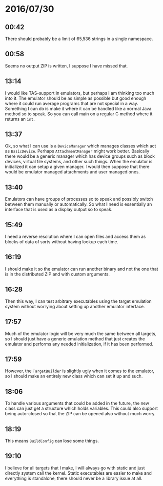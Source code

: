 # 2016/07/30

## 00:42

There should probably be a limit of 65,536 strings in a single namespace.

## 00:58

Seems no output ZIP is written, I suppose I have missed that.

## 13:14

I would like TAS-support in emulators, but perhaps I am thinking too much into
it. The emulator should be as simple as possible but good enough where it could
run average programs that are not special in a way. Something I can do is make
it where it can be handled like a normal Java method so to speak. So you can
call main on a regular C method where it returns an `int`.

## 13:37

Ok, so what I can use is a `DeviceManager` which manages classes which act as
`BasicDevice`. Perhaps `AttachmentManager` might work better. Basically there
would be a generic manager which has device groups such as block devices,
virtual file systems, and other such things. When the emulator is initialized
it can setup a given manager. I would then suppose that there would be emulator
managed attachments and user managed ones.

## 13:40

Emulators can have groups of processes so to speak and possibly switch between
them manually or automatically. So what I need is essentially an interface
that is used as a display output so to speak.

## 15:49

I need a reverse resolution where I can open files and access them as blocks
of data of sorts without having lookup each time.

## 16:19

I should make it so the emulator can run another binary and not the one that is
in the distributed ZIP and with custom arguments.

## 16:28

Then this way, I can test arbitrary executables using the target emulation
system without worrying about setting up another emulator interface.

## 17:57

Much of the emulator logic will be very much the same between all targets, so
I should just have a generic emulation method that just creates the emulator
and performs any needed initialization, if it has been performed.

## 17:59

However, the `TargetBuilder` is slightly ugly when it comes to the emulator, so
I should make an entirely new class which can set it up and such.

## 18:06

To handle various arguments that could be added in the future, the new class
can just get a structure which holds variables. This could also support being
auto-closed so that the ZIP can be opened also without much worry.

## 18:19

This means `BuildConfig` can lose some things.

## 19:10

I believe for all targets that I make, I will always go with static and just
directly system call the kernel. Static executables are easier to make and
everything is standalone, there should never be a library issue at all.

